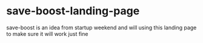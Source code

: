 # save-boost-landing-page
save-boost is an idea from startup weekend and will using this landing page to make sure it will work just fine
